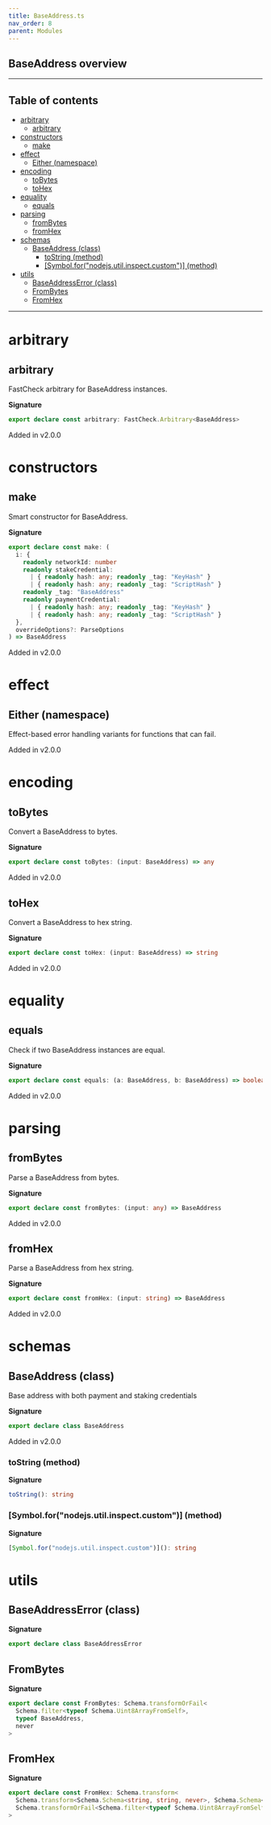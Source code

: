 ```yaml
---
title: BaseAddress.ts
nav_order: 8
parent: Modules
---
```


## BaseAddress overview

---

<h2 class="text-delta">Table of contents</h2>

- [arbitrary](#arbitrary)
  - [arbitrary](#arbitrary-1)
- [constructors](#constructors)
  - [make](#make)
- [effect](#effect)
  - [Either (namespace)](#either-namespace)
- [encoding](#encoding)
  - [toBytes](#tobytes)
  - [toHex](#tohex)
- [equality](#equality)
  - [equals](#equals)
- [parsing](#parsing)
  - [fromBytes](#frombytes)
  - [fromHex](#fromhex)
- [schemas](#schemas)
  - [BaseAddress (class)](#baseaddress-class)
    - [toString (method)](#tostring-method)
    - [[Symbol.for("nodejs.util.inspect.custom")] (method)](#symbolfornodejsutilinspectcustom-method)
- [utils](#utils)
  - [BaseAddressError (class)](#baseaddresserror-class)
  - [FromBytes](#frombytes-1)
  - [FromHex](#fromhex-1)

---

# arbitrary

## arbitrary

FastCheck arbitrary for BaseAddress instances.

**Signature**

```ts
export declare const arbitrary: FastCheck.Arbitrary<BaseAddress>
```

Added in v2.0.0

# constructors

## make

Smart constructor for BaseAddress.

**Signature**

```ts
export declare const make: (
  i: {
    readonly networkId: number
    readonly stakeCredential:
      | { readonly hash: any; readonly _tag: "KeyHash" }
      | { readonly hash: any; readonly _tag: "ScriptHash" }
    readonly _tag: "BaseAddress"
    readonly paymentCredential:
      | { readonly hash: any; readonly _tag: "KeyHash" }
      | { readonly hash: any; readonly _tag: "ScriptHash" }
  },
  overrideOptions?: ParseOptions
) => BaseAddress
```

Added in v2.0.0

# effect

## Either (namespace)

Effect-based error handling variants for functions that can fail.

Added in v2.0.0

# encoding

## toBytes

Convert a BaseAddress to bytes.

**Signature**

```ts
export declare const toBytes: (input: BaseAddress) => any
```

Added in v2.0.0

## toHex

Convert a BaseAddress to hex string.

**Signature**

```ts
export declare const toHex: (input: BaseAddress) => string
```

Added in v2.0.0

# equality

## equals

Check if two BaseAddress instances are equal.

**Signature**

```ts
export declare const equals: (a: BaseAddress, b: BaseAddress) => boolean
```

Added in v2.0.0

# parsing

## fromBytes

Parse a BaseAddress from bytes.

**Signature**

```ts
export declare const fromBytes: (input: any) => BaseAddress
```

Added in v2.0.0

## fromHex

Parse a BaseAddress from hex string.

**Signature**

```ts
export declare const fromHex: (input: string) => BaseAddress
```

Added in v2.0.0

# schemas

## BaseAddress (class)

Base address with both payment and staking credentials

**Signature**

```ts
export declare class BaseAddress
```

Added in v2.0.0

### toString (method)

**Signature**

```ts
toString(): string
```

### [Symbol.for("nodejs.util.inspect.custom")] (method)

**Signature**

```ts
[Symbol.for("nodejs.util.inspect.custom")](): string
```

# utils

## BaseAddressError (class)

**Signature**

```ts
export declare class BaseAddressError
```

## FromBytes

**Signature**

```ts
export declare const FromBytes: Schema.transformOrFail<
  Schema.filter<typeof Schema.Uint8ArrayFromSelf>,
  typeof BaseAddress,
  never
>
```

## FromHex

**Signature**

```ts
export declare const FromHex: Schema.transform<
  Schema.transform<Schema.Schema<string, string, never>, Schema.Schema<Uint8Array, Uint8Array, never>>,
  Schema.transformOrFail<Schema.filter<typeof Schema.Uint8ArrayFromSelf>, typeof BaseAddress, never>
>
```
